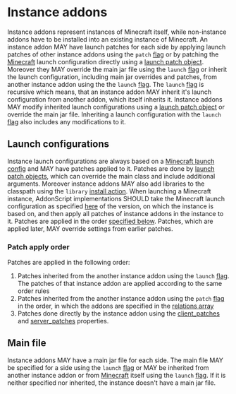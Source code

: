 # Instance addons

Instance addons represent instances of Minecraft itself, while non-instance addons 
have to be installed into an existing instance of Minecraft. An instance addon MAY have
launch patches for each side by applying launch patches of other instance addons using 
the `patch` [flag](flags.md) or by patching the [Minecraft](./minecraft.md)
launch configuration directly using a [launch patch object](../schema/patch.md).
Moreover they MAY override the main jar file using the `launch` [flag](flags.md)
or inherit the launch configuration, including main jar overrides and patches,
from another instance addon using the the `launch` [flag](flags.md).
The `launch` [flag](flags.md) is recursive which means, that an instance addon MAY 
inherit it's launch configuration from another addon, which 
itself inherits it. Instance addons MAY modify inherited launch configurations using a 
[launch patch object](../schema/patch.md) or override the main jar file. Inheriting a 
launch configuration with the `launch` [flag](flags.md) also includes any
modifications to it.

## Launch configurations

Instance launch configurations are always based on a 
[Minecraft launch config](./minecraft.md#launch-configuration) and MAY have patches
applied to it. Patches are done by [launch patch objects](../schema/patch.md), which
can override the main class and include additional arguments. Moreover instance addons MAY also
add libraries to the classpath using the `library` [install action](./install.md#library).
When launching a Minecraft instance, AddonScript implementations SHOULD take the Minecraft
launch configuration as specified [here](./minecraft.md#launch-configuration) of the version,
on which the instance is based on, and then apply all patches of instance addons in the instance
to it. Patches are applied in the order [specified below](#patch-apply-order). Patches, which 
are applied later, MAY override settings from earlier patches.

### Patch apply order

Patches are applied in the following order:

1. Patches inherited from the another instance addon using the `launch` [flag](flags.md). The
   patches of that instance addon are applied according to the same order rules
2. Patches inherited from the another instance addon using the `patch` [flag](flags.md) in the order,
   in which the addons are specified in the [relations array](../schema/manifest.md#relations)
3. Patches done directly by the instance addon using the 
   [client_patches](../schema/manifest.md#clientpatches) and [server_patches](../schema/manifest.md#serverpatches)
   properties.

## Main file

Instance addons MAY have a main jar file for each side. The main file MAY be specified for a side
using the `launch` [flag](flags.md) or MAY be inherited from another instance addon or from
[Minecraft](./minecraft.md) itself using the `launch` [flag](flags.md). If it is neither specified
nor inherited, the instance doesn't have a main jar file.